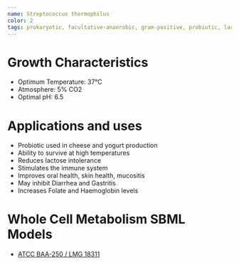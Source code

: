```yaml
---
name: Streptococcus thermophilus
color: 2
tags: prokaryotic, facultative-anaerobic, gram-positive, probiotic, lactose-fermenting
---
```

# Growth Characteristics
- Optimum Temperature: 37°C
- Atmosphere: 5% CO2
- Optimal pH: 6.5

# Applications and uses
- Probiotic used in cheese and yogurt production
- Ability to survive at high temperatures
- Reduces lactose intolerance
- Stimulates the immune system
- Improves oral health, skin health, mucositis
- May inhibit Diarrhea and Gastritis
- Increases Folate and Haemoglobin levels

# Whole Cell Metabolism SBML Models
* [ATCC BAA-250 / LMG 18311](http://www.ebi.ac.uk/biomodels-main/BMID000000141855)
